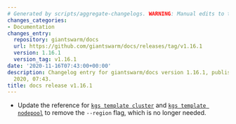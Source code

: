 ```yaml
---
# Generated by scripts/aggregate-changelogs. WARNING: Manual edits to this files will be overwritten.
changes_categories:
- Documentation
changes_entry:
  repository: giantswarm/docs
  url: https://github.com/giantswarm/docs/releases/tag/v1.16.1
  version: 1.16.1
  version_tag: v1.16.1
date: '2020-11-16T07:43:00+00:00'
description: Changelog entry for giantswarm/docs version 1.16.1, published on 16 November
  2020, 07:43.
title: docs release v1.16.1
---
```


- Update the reference for [`kgs template cluster`](https://docs.giantswarm.io/reference/kubectl-gs/template-cluster/) and [`kgs template nodepool`](https://docs.giantswarm.io/reference/kubectl-gs/template-nodepool/) to remove the `--region` flag, which is no longer needed.
